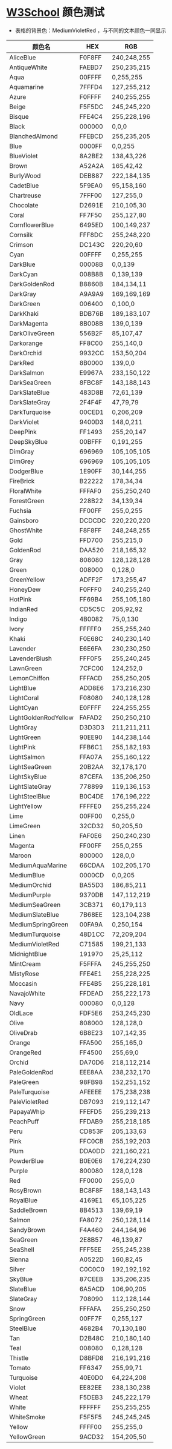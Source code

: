 # [W3School](http://www.w3school.com.cn/tiy/color.asp?color=MediumVioletRed) 颜色测试

+ 表格的背景色：MediumVioletRed ，与不同的文本颜色一同显示

颜色名 | HEX | RGB
---- | ---- | ----
AliceBlue	| F0F8FF | 240,248,255
AntiqueWhite | FAEBD7 | 250,235,215
Aqua | 00FFFF | 0,255,255
Aquamarine | 7FFFD4 | 127,255,212
Azure | F0FFFF | 240,255,255
Beige | F5F5DC | 245,245,220
Bisque | FFE4C4 | 255,228,196
Black | 000000 | 0,0,0
BlanchedAlmond | FFEBCD | 255,235,205
Blue | 0000FF | 0,0,255
BlueViolet | 8A2BE2 | 138,43,226
Brown | A52A2A | 165,42,42
BurlyWood | DEB887 | 222,184,135
CadetBlue | 5F9EA0 | 95,158,160
Chartreuse | 7FFF00 | 127,255,0
Chocolate | D2691E | 210,105,30
Coral | FF7F50 | 255,127,80
CornflowerBlue | 6495ED | 100,149,237
Cornsilk | FFF8DC | 255,248,220
Crimson | DC143C | 220,20,60
Cyan | 00FFFF | 0,255,255
DarkBlue | 00008B | 0,0,139
DarkCyan | 008B8B | 0,139,139
DarkGoldenRod | B8860B | 184,134,11
DarkGray | A9A9A9 | 169,169,169
DarkGreen | 006400 | 0,100,0
DarkKhaki | BDB76B | 189,183,107
DarkMagenta | 8B008B | 139,0,139
DarkOliveGreen | 556B2F | 85,107,47
Darkorange | FF8C00 | 255,140,0
DarkOrchid | 9932CC |153,50,204
DarkRed | 8B0000 | 139,0,0
DarkSalmon | E9967A | 233,150,122
DarkSeaGreen | 8FBC8F | 143,188,143
DarkSlateBlue | 483D8B | 72,61,139
DarkSlateGray | 2F4F4F | 47,79,79
DarkTurquoise | 00CED1 | 0,206,209
DarkViolet | 9400D3 | 148,0,211
DeepPink | FF1493 | 255,20,147
DeepSkyBlue | 00BFFF | 0,191,255
DimGray | 696969 | 105,105,105
DimGrey | 696969 | 105,105,105
DodgerBlue | 1E90FF | 30,144,255
FireBrick | B22222 | 178,34,34
FloralWhite | FFFAF0 | 255,250,240
ForestGreen | 228B22 | 34,139,34
Fuchsia | FF00FF | 255,0,255
Gainsboro | DCDCDC | 220,220,220
GhostWhite | F8F8FF | 248,248,255
Gold | FFD700 | 255,215,0
GoldenRod | DAA520 | 218,165,32
Gray | 808080 | 128,128,128
Green	| 008000 | 0,128,0
GreenYellow	| ADFF2F | 173,255,47
HoneyDew | F0FFF0 | 240,255,240
HotPink | FF69B4 | 255,105,180
IndianRed | CD5C5C | 205,92,92
Indigo | 4B0082 | 75,0,130
Ivory | FFFFF0 | 255,255,240
Khaki | F0E68C | 240,230,140
Lavender | E6E6FA | 230,230,250
LavenderBlush | FFF0F5 | 255,240,245
LawnGreen | 7CFC00 | 124,252,0
LemonChiffon | FFFACD | 255,250,205
LightBlue | ADD8E6 | 173,216,230
LightCoral | F08080 | 240,128,128
LightCyan | E0FFFF | 224,255,255
LightGoldenRodYellow | FAFAD2 | 250,250,210
LightGray | D3D3D3 | 211,211,211
LightGreen | 90EE90 | 144,238,144
LightPink | FFB6C1 | 255,182,193
LightSalmon | FFA07A | 255,160,122
LightSeaGreen | 20B2AA | 32,178,170
LightSkyBlue | 87CEFA | 135,206,250
LightSlateGray | 778899 |	119,136,153
LightSteelBlue | B0C4DE | 176,196,222
LightYellow | FFFFE0 | 255,255,224
Lime | 00FF00 | 0,255,0
LimeGreen | 32CD32 | 50,205,50
Linen | FAF0E6 | 250,240,230
Magenta | FF00FF | 255,0,255
Maroon | 800000 | 128,0,0
MediumAquaMarine | 66CDAA | 102,205,170
MediumBlue | 0000CD | 0,0,205
MediumOrchid | BA55D3 | 186,85,211
MediumPurple | 9370DB | 147,112,219
MediumSeaGreen | 3CB371 | 60,179,113
MediumSlateBlue | 7B68EE | 123,104,238
MediumSpringGreen | 00FA9A | 0,250,154
MediumTurquoise | 48D1CC | 72,209,204
MediumVioletRed | C71585 | 199,21,133
MidnightBlue | 191970 | 25,25,112
MintCream | F5FFFA | 245,255,250
MistyRose | FFE4E1 | 255,228,225
Moccasin | FFE4B5 | 255,228,181
NavajoWhite | FFDEAD | 255,222,173
Navy | 000080 | 0,0,128
OldLace | FDF5E6 | 253,245,230
Olive | 808000 | 128,128,0
OliveDrab | 6B8E23 | 107,142,35
Orange | FFA500 | 255,165,0
OrangeRed | FF4500 | 255,69,0
Orchid | DA70D6 | 218,112,214
PaleGoldenRod | EEE8AA | 238,232,170
PaleGreen | 98FB98 | 152,251,152
PaleTurquoise | AFEEEE | 175,238,238
PaleVioletRed | DB7093 | 219,112,147
PapayaWhip | FFEFD5 | 255,239,213
PeachPuff | FFDAB9 | 255,218,185
Peru | CD853F | 205,133,63
Pink | FFC0CB | 255,192,203
Plum | DDA0DD | 221,160,221
PowderBlue | B0E0E6 | 176,224,230
Purple | 800080 | 128,0,128
Red | FF0000 | 255,0,0
RosyBrown | BC8F8F | 188,143,143
RoyalBlue | 4169E1 | 65,105,225
SaddleBrown | 8B4513 | 139,69,19
Salmon | FA8072 | 250,128,114
SandyBrown | F4A460 | 244,164,96
SeaGreen | 2E8B57 | 46,139,87
SeaShell | FFF5EE | 255,245,238
Sienna | A0522D | 160,82,45
Silver | C0C0C0 | 192,192,192
SkyBlue | 87CEEB | 135,206,235
SlateBlue | 6A5ACD | 106,90,205
SlateGray | 708090 | 112,128,144
Snow | FFFAFA | 255,250,250
SpringGreen | 00FF7F | 0,255,127
SteelBlue | 4682B4 | 70,130,180
Tan | D2B48C | 210,180,140
Teal | 008080 | 0,128,128
Thistle | D8BFD8 | 216,191,216
Tomato | FF6347 | 255,99,71
Turquoise | 40E0D0 | 64,224,208
Violet | EE82EE | 238,130,238
Wheat | F5DEB3 | 245,222,179
White | FFFFFF | 255,255,255
WhiteSmoke | F5F5F5 | 245,245,245
Yellow | FFFF00 | 255,255,0
YellowGreen | 9ACD32 | 154,205,50
